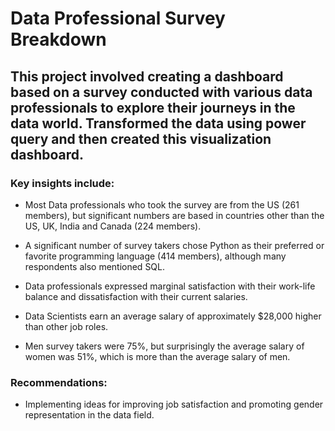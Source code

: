 # Data Professional Survey Breakdown

## This project involved creating a dashboard based on a survey conducted with various data professionals to explore their journeys in the data world. Transformed the data using power query and then created this visualization dashboard.

### **Key insights include:** 

* Most Data professionals who took the survey are from the US (261 members), but significant numbers are based in countries other than the US, UK, India and Canada (224 members).

* A significant number of survey takers chose Python as their preferred or favorite programming language (414 members), although many respondents also mentioned SQL.

* Data professionals expressed marginal satisfaction with their work-life balance and dissatisfaction with their current salaries.

* Data Scientists earn an average salary of approximately $28,000 higher than other job roles.

* Men survey takers were 75%, but surprisingly the average salary of women was 51%, which is more than the average salary of men.

### **Recommendations:**

* Implementing ideas for improving job satisfaction and promoting gender representation in the data field.
